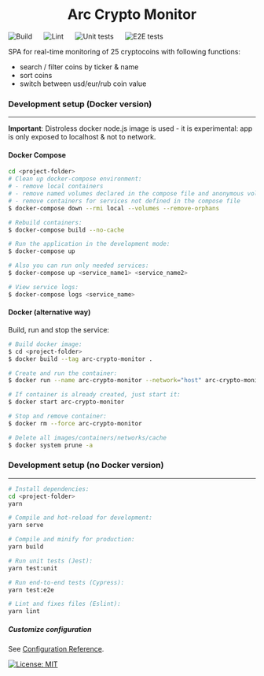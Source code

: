 <h1 align="center"> Arc Crypto Monitor</h1>

![Build](https://github.com/arcbjorn/arc-crypto-monitor/actions/workflows/build.yml/badge.svg)
&nbsp;&nbsp;&nbsp;&nbsp; ![Lint](https://github.com/arcbjorn/arc-crypto-monitor/actions/workflows/lint.yml/badge.svg)
&nbsp;&nbsp;&nbsp;&nbsp; ![Unit tests](https://github.com/arcbjorn/arc-crypto-monitor/actions/workflows/test-unit.yml/badge.svg)
&nbsp;&nbsp;&nbsp;&nbsp; ![E2E tests](https://github.com/arcbjorn/arc-crypto-monitor/actions/workflows/test-e2e.yml/badge.svg)

SPA for real-time monitoring of 25 cryptocoins with following functions:

- search / filter coins by ticker & name
- sort coins
- switch between usd/eur/rub coin value

### Development setup (Docker version)

---

**Important**: Distroless docker node.js image is used - it is experimental: app is only exposed to localhost & not to network.

#### Docker Compose

```bash
cd <project-folder>
# Clean up docker-compose environment:
# - remove local containers
# - remove named volumes declared in the compose file and anonymous volumes attached to containers
# - remove containers for services not defined in the compose file
$ docker-compose down --rmi local --volumes --remove-orphans

# Rebuild containers:
$ docker-compose build --no-cache

# Run the application in the development mode:
$ docker-compose up

# Also you can run only needed services:
$ docker-compose up <service_name1> <service_name2>

# View service logs:
$ docker-compose logs <service_name>

```

#### Docker (alternative way)

Build, run and stop the service:

```bash
# Build docker image:
$ cd <project-folder>
$ docker build --tag arc-crypto-monitor .

# Create and run the container:
$ docker run --name arc-crypto-monitor --network="host" arc-crypto-monitor node_modules/.bin/vue-cli-service serve

# If container is already created, just start it:
$ docker start arc-crypto-monitor

# Stop and remove container:
$ docker rm --force arc-crypto-monitor

# Delete all images/containers/networks/cache
$ docker system prune -a
```

### Development setup (no Docker version)

---

```bash
# Install dependencies:
cd <project-folder>
yarn
```

```bash
# Compile and hot-reload for development:
yarn serve
```

```bash
# Compile and minify for production:
yarn build
```

```bash
# Run unit tests (Jest):
yarn test:unit
```

```bash
# Run end-to-end tests (Cypress):
yarn test:e2e
```

```bash
# Lint and fixes files (Eslint):
yarn lint
```

##### Customize configuration

See [Configuration Reference](https://cli.vuejs.org/config/).

[![License: MIT](https://img.shields.io/badge/License-MIT-blue.svg)](https://opensource.org/licenses/MIT)
